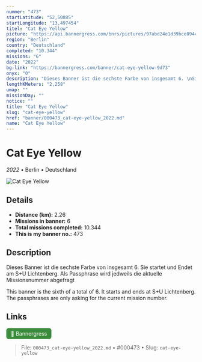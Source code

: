 ```yaml
---
nummer: "473"
startLatitude: "52,50885"
startLongitude: "13,497454"
titel: "Cat Eye Yellow"
picture: "https://api.bannergress.com/bnrs/pictures/97abd24e1d39bce894418ba9ee886bb8"
region: "Berlin"
country: "Deutschland"
completed: "10.344"
missions: "6"
date: "2022"
bg-link: "https://bannergress.com/banner/cat-eye-yellow-9d73"
onyx: "0"
description: "Dieses Banner ist die sechste Farbe von insgesamt 6. \nSie startet und Endet am S+U Lichtenberg. \nAls Passphrase wird jedweils die aktuelle Missionsnummer abgefragt\n\nThis banner is the sixth of a total of 6. \nIt starts and ends at S+U Lichtenberg. \nThe passphrases are only asking for the current mission number."
lengthKMeters: "2,258"
umap: ""
missionDay: ""
notice: ""
title: "Cat Eye Yellow"
slug: "cat-eye-yellow"
href: "banner/000473_cat-eye-yellow_2022.md"
name: "Cat Eye Yellow"
---
```

# Cat Eye Yellow

*2022* • Berlin • Deutschland

![Cat Eye Yellow](https://api.bannergress.com/bnrs/pictures/97abd24e1d39bce894418ba9ee886bb8)



## Details
- **Distance (km):** 2.26
- **Missions in banner:** 6
- **Total missions completed:** 10.344
- **This is my banner no.:** 473



## Description
Dieses Banner ist die sechste Farbe von insgesamt 6. 
Sie startet und Endet am S+U Lichtenberg. 
Als Passphrase wird jedweils die aktuelle Missionsnummer abgefragt

This banner is the sixth of a total of 6. 
It starts and ends at S+U Lichtenberg. 
The passphrases are only asking for the current mission number.



## Links
<a href="https://bannergress.com/banner/cat-eye-yellow-9d73" target="_blank" style="display:inline-block;margin-right:8px;padding:6px 12px;background:#3c8b3c;color:#fff;text-decoration:none;border-radius:6px;">🔗 Bannergress</a>



> File: `000473_cat-eye-yellow_2022.md`
> • #000473
> • Slug: `cat-eye-yellow`
